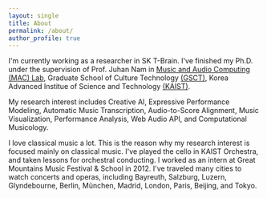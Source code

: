 ```yaml
---
layout: single
title: About
permalink: /about/
author_profile: true
---
```



I'm currently working as a researcher in SK T-Brain. I've finished my Ph.D. under the supervision of Prof. Juhan Nam in [Music and Audio Computing (MAC) Lab](http://mac.kaist.ac.kr), Graduate School of Culture Technology [(GSCT)](http://ct.kaist.ac.kr), Korea Advanced Institue of Science and Technology [(KAIST)](http://www.kaist.ac.kr).

My research interest includes Creative AI, Expressive Performance Modeling, Automatic Music Transcription, Audio-to-Score Alignment, Music Visualization, Performance Analysis, Web Audio API, and Computational Musicology.

I love classical music a lot. This is the reason why my research interest is focused mainly on classical music. I've played the cello in KAIST Orchestra, and taken lessons for orchestral conducting. I worked as an intern at Great Mountains Music Festival & School in 2012. I've traveled many cities to watch concerts and operas, including Bayreuth, Salzburg, Luzern, Glyndebourne, Berlin, München, Madrid, London, Paris, Beijing, and Tokyo. 